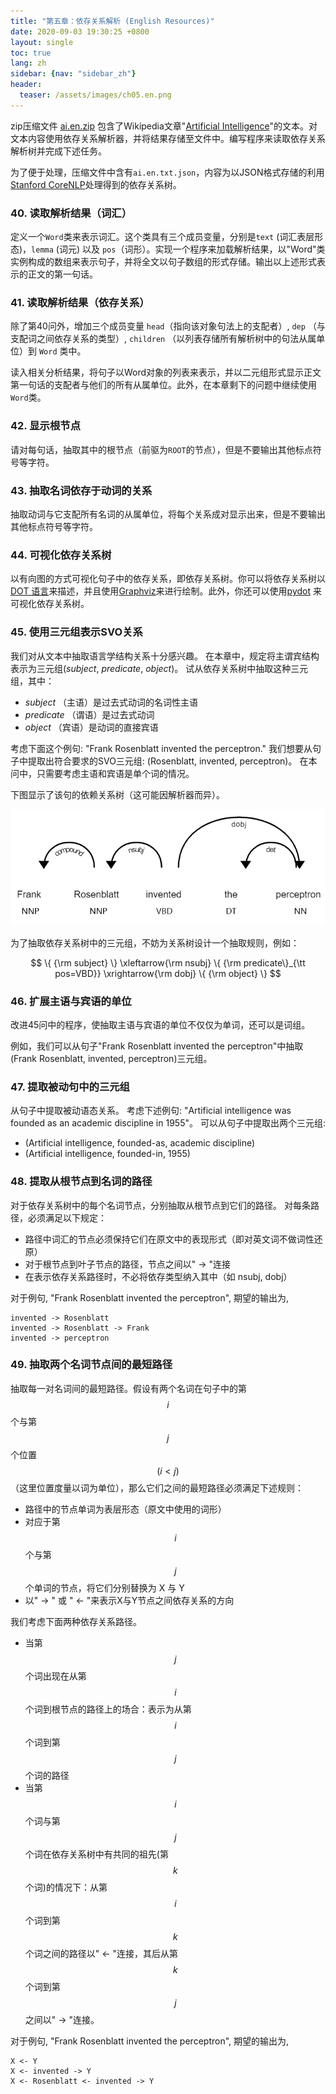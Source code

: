 ```yaml
---
title: "第五章：依存关系解析 (English Resources)"
date: 2020-09-03 19:30:25 +0800
layout: single
toc: true
lang: zh
sidebar: {nav: "sidebar_zh"}
header:
  teaser: /assets/images/ch05.en.png
---
```


zip压缩文件 [ai.en.zip](/data/ai.en.zip) 包含了Wikipedia文章"[Artificial Intelligence](https://en.wikipedia.org/wiki/Artificial_intelligence)"的文本。对文本内容使用依存关系解析器，并将结果存储至文件中。编写程序来读取依存关系解析树并完成下述任务。

为了便于处理，压缩文件中含有`ai.en.txt.json`，内容为以JSON格式存储的利用[Stanford CoreNLP](https://stanfordnlp.github.io/CoreNLP/)处理得到的依存关系树。

### 40. 读取解析结果（词汇）

定义一个`Word`类来表示词汇。这个类具有三个成员变量，分别是`text` (词汇表层形态)，`lemma` (词元) 以及 `pos`（词形）。实现一个程序来加载解析结果，以"Word"类实例构成的数组来表示句子，并将全文以句子数组的形式存储。输出以上述形式表示的正文的第一句话。


### 41. 读取解析结果（依存关系）

除了第40问外，增加三个成员变量 `head`（指向该对象句法上的支配者）, `dep` （与支配词之间依存关系的类型）, `children` （以列表存储所有解析树中的句法从属单位）到 `Word` 类中。

读入相关分析结果，将句子以Word对象的列表来表示，并以二元组形式显示正文第一句话的支配者与他们的所有从属单位。此外，在本章剩下的问题中继续使用`Word`类。

### 42. 显示根节点

请对每句话，抽取其中的根节点（前驱为`ROOT`的节点），但是不要输出其他标点符号等字符。

### 43. 抽取名词依存于动词的关系

抽取动词与它支配所有名词的从属单位，将每个关系成对显示出来，但是不要输出其他标点符号等字符。

### 44. 可视化依存关系树

以有向图的方式可视化句子中的依存关系，即依存关系树。你可以将依存关系树以[DOT 语言](http://ja.wikipedia.org/wiki/DOT%E8%A8%80%E8%AA%9E)来描述，并且使用[Graphviz](http://www.graphviz.org/)来进行绘制。此外，你还可以使用[pydot](https://code.google.com/p/pydot/) 来可视化依存关系树。

### 45. 使用三元组表示SVO关系

我们对从文本中抽取语言学结构关系十分感兴趣。
在本章中，规定将主谓宾结构表示为三元组(*subject*, *predicate*, *object*)。
试从依存关系树中抽取这种三元组，其中：

+ *subject* （主语）是过去式动词的名词性主语
+ *predicate* （谓语）是过去式动词
+ *object* （宾语）是动词的直接宾语

考虑下面这个例句: "Frank Rosenblatt invented the perceptron."
我们想要从句子中提取出符合要求的SVO三元组: (Rosenblatt, invented, perceptron)。
在本问中，只需要考虑主语和宾语是单个词的情况。

下图显示了该句的依赖关系树（这可能因解析器而异）。

![SVO](/assets/images/svo.png "SVO")

为了抽取依存关系树中的三元组，不妨为关系树设计一个抽取规则，例如：

$$
\{ {\rm subject} \} \xleftarrow{\rm nsubj} \{ {\rm predicate\}_{\tt pos=VBD}} \xrightarrow{\rm dobj} \{ {\rm object} \}
$$

### 46. 扩展主语与宾语的单位

改进45问中的程序，使抽取主语与宾语的单位不仅仅为单词，还可以是词组。

例如，我们可以从句子"Frank Rosenblatt invented the perceptron"中抽取(Frank Rosenblatt, invented, perceptron)三元组。


### 47. 提取被动句中的三元组

从句子中提取被动语态关系。
考虑下述例句: "Artificial intelligence was founded as an academic discipline in 1955"。
可以从句子中提取出两个三元组:

+ (Artificial intelligence, founded-as, academic discipline)
+ (Artificial intelligence, founded-in, 1955)

### 48. 提取从根节点到名词的路径

对于依存关系树中的每个名词节点，分别抽取从根节点到它们的路径。
对每条路径，必须满足以下规定：

+ 路径中词汇的节点必须保持它们在原文中的表现形式（即对英文词不做词性还原）
+ 对于根节点到叶子节点的路径，节点之间以" -> "连接
+ 在表示依存关系路径时，不必将依存类型纳入其中（如 nsubj, dobj）

对于例句, "Frank Rosenblatt invented the perceptron", 期望的输出为,

```
invented -> Rosenblatt
invented -> Rosenblatt -> Frank
invented -> perceptron
```


### 49. 抽取两个名词节点间的最短路径

抽取每一对名词间的最短路径。假设有两个名词在句子中的第$$i$$个与第$$j$$个位置$$(i < j)$$（这里位置度量以词为单位），那么它们之间的最短路径必须满足下述规则：

+ 路径中的节点单词为表层形态（原文中使用的词形）
+ 对应于第$$i$$个与第$$j$$个单词的节点，将它们分别替换为 X 与 Y
+ 以" -> " 或 " <- "来表示X与Y节点之间依存关系的方向

我们考虑下面两种依存关系路径。

+ 当第$$j$$个词出现在从第$$i$$个词到根节点的路径上的场合：表示为从第$$i$$个词到第$$j$$个词的路径
+ 当第$$i$$个词与第$$j$$个词在依存关系树中有共同的祖先(第$$k$$个词)的情况下：从第$$i$$个词到第$$k$$个词之间的路径以" <- "连接，其后从第$$k$$个词到第$$j$$之间以" -> "连接。

对于例句, "Frank Rosenblatt invented the perceptron", 期望的输出为,

```
X <- Y
X <- invented -> Y
X <- Rosenblatt <- invented -> Y
```
